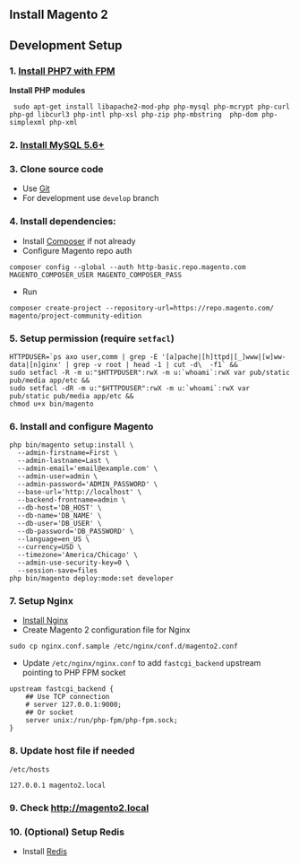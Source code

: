 ## Install Magento 2
## Development Setup

### 1. [Install PHP7 with FPM](3)
**Install PHP modules**
```
 sudo apt-get install libapache2-mod-php php-mysql php-mcrypt php-curl php-gd libcurl3 php-intl php-xsl php-zip php-mbstring  php-dom php-simplexml php-xml
```

### 2. [Install MySQL 5.6+](4)

### 3. Clone source code

- Use [Git](6)
- For development use `develop` branch

### 4. Install dependencies:

- Install [Composer](1) if not already
- Configure Magento repo auth

```
composer config --global --auth http-basic.repo.magento.com MAGENTO_COMPOSER_USER MAGENTO_COMPOSER_PASS
```

- Run 

```
composer create-project --repository-url=https://repo.magento.com/ magento/project-community-edition
```

### 5. Setup permission (require `setfacl`)

```
HTTPDUSER=`ps axo user,comm | grep -E '[a]pache|[h]ttpd|[_]www|[w]ww-data|[n]ginx' | grep -v root | head -1 | cut -d\  -f1` &&
sudo setfacl -R -m u:"$HTTPDUSER":rwX -m u:`whoami`:rwX var pub/static pub/media app/etc &&
sudo setfacl -dR -m u:"$HTTPDUSER":rwX -m u:`whoami`:rwX var pub/static pub/media app/etc &&
chmod u+x bin/magento
```

### 6. Install and configure Magento

```
php bin/magento setup:install \
  --admin-firstname=First \
  --admin-lastname=Last \
  --admin-email='email@example.com' \
  --admin-user=admin \
  --admin-password='ADMIN_PASSWORD' \
  --base-url='http://localhost' \
  --backend-frontname=admin \
  --db-host='DB_HOST' \
  --db-name='DB_NAME' \
  --db-user='DB_USER' \
  --db-password='DB_PASSWORD' \
  --language=en_US \
  --currency=USD \
  --timezone='America/Chicago' \
  --admin-use-security-key=0 \
  --session-save=files
php bin/magento deploy:mode:set developer
```

### 7. Setup Nginx

- [Install Nginx](2)
- Create Magento 2 configuration file for Nginx

```
sudo cp nginx.conf.sample /etc/nginx/conf.d/magento2.conf
```

- Update `/etc/nginx/nginx.conf` to add `fastcgi_backend` upstream pointing to PHP FPM socket

```
upstream fastcgi_backend {
    ## Use TCP connection
    # server 127.0.0.1:9000;
    ## Or socket
    server unix:/run/php-fpm/php-fpm.sock;
}
```

### 8. Update host file if needed

`/etc/hosts`

```
127.0.0.1 magento2.local
```

### 9. Check <http://magento2.local>

### 10. (Optional) Setup Redis

- Install [Redis](5)

[1]: <http://getcomposer.org/>
[2]: <http://nginx.org/en/docs/install.html>
[3]: <http://php.net/manual/en/install.php>
[4]: <http://dev.mysql.com/doc/refman/5.7/en/installing.html>
[5]: <http://redis.io/download>
[6]: <https://git-scm.com/>
